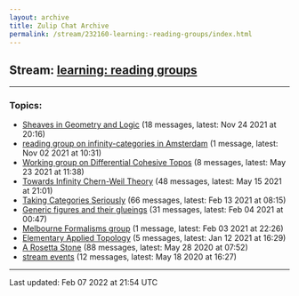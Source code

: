 ```yaml
---
layout: archive
title: Zulip Chat Archive
permalink: /stream/232160-learning:-reading-groups/index.html
---
```


## Stream: [learning: reading groups](https://mattecapu.github.io/ct-zulip-archive/stream/232160-learning:-reading-groups/index.html)
---

### Topics:

* [Sheaves in Geometry and Logic](topic/Sheaves.20in.20Geometry.20and.20Logic.html) (18 messages, latest: Nov 24 2021 at 20:16)
* [reading group on infinity-categories in Amsterdam](topic/reading.20group.20on.20infinity-categories.20in.20Amsterdam.html) (1 message, latest: Nov 02 2021 at 10:31)
* [Working group on Differential Cohesive Topos](topic/Working.20group.20on.20Differential.20Cohesive.20Topos.html) (8 messages, latest: May 23 2021 at 11:38)
* [Towards Infinity Chern-Weil Theory](topic/Towards.20Infinity.20Chern-Weil.20Theory.html) (48 messages, latest: May 15 2021 at 21:01)
* [Taking Categories Seriously](topic/Taking.20Categories.20Seriously.html) (66 messages, latest: Feb 13 2021 at 08:15)
* [Generic figures and their glueings](topic/Generic.20figures.20and.20their.20glueings.html) (31 messages, latest: Feb 04 2021 at 00:47)
* [Melbourne Formalisms group](topic/Melbourne.20Formalisms.20group.html) (1 message, latest: Feb 03 2021 at 22:26)
* [Elementary Applied Topology](topic/Elementary.20Applied.20Topology.html) (5 messages, latest: Jan 12 2021 at 16:29)
* [A Rosetta Stone](topic/A.20Rosetta.20Stone.html) (88 messages, latest: May 28 2020 at 07:52)
* [stream events](topic/stream.20events.html) (12 messages, latest: May 18 2020 at 16:27)

<hr><p>Last updated: Feb 07 2022 at 21:54 UTC</p>